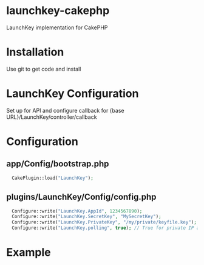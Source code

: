 launchkey-cakephp
=================
LaunchKey implementation for CakePHP

Installation
============
Use git to get code and install

LaunchKey Configuration
=======================
Set up for API and configure callback for {base URL}/LaunchKey/controller/callback

Configuration
=============
app/Config/bootstrap.php
------------------------
```php
  CakePlugin::load("LaunchKey");
```

plugins/LaunchKey/Config/config.php
-----------------------------------
```php
  Configure::write("LaunchKey.AppId", 1234567890);
  Configure::write("LaunchKey.SecretKey", "MySecretKey");
  Configure::write("LaunchKey.PrivateKey", "/my/private/keyfile.key");
  Configure::write("LaunchKey.polling", true); // True for private IP address or development
```

Example
=======
